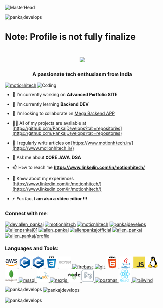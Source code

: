 ![MasterHead](https://camo.githubusercontent.com/4c2034f05e9401dd378444ddf4d41faa4064faffbb6d761e7ceee24eadf7aa12/68747470733a2f2f70726576696577732e31323372662e636f6d2f696d616765732f6b617270656e6b6f696c69612f6b617270656e6b6f696c6961313830362f6b617270656e6b6f696c69613138303630303031312f3130323938383830362d766563746f722d6c696e652d7765622d636f6e636570742d666f722d70726f6772616d6d696e672d6c696e6561722d7765622d62616e6e65722d666f722d636f64696e672d2e6a7067)

<p align="left"> <img src="https://komarev.com/ghpvc/?username=pankajdevelops&label=Profile%20views&color=0e75b6&style=flat" alt="pankajdevelops" /> </p>

<h1> Note: Profile is not fully finalize <h1>
  
<h1 align="center">
    <img src="https://readme-typing-svg.herokuapp.com/?font=Righteous&size=35&center=true&vCenter=true&width=500&height=70&duration=4000&lines=Hi+There!+👋;+I'm+Pankaj+Kumar!;" />
</h1>
<!-- <h1 align="center">Hi 👋, there Pankaj here !!!</h1> -->
<h3 align="center">A passionate tech enthusiasm from India</h3>
<img align="right" alt="Coding" width="400" src="https://cdn.dribbble.com/users/1162077/screenshots/3848914/programmer.gif">



<p align="left"> <a href="https://twitter.com/motionhitech" target="blank"><img src="https://img.shields.io/twitter/follow/motionhitech?logo=twitter&style=for-the-badge" alt="motionhitech" /></a> </p>

- 🔭 I’m currently working on **Advanced Portfolio SITE**

- 🌱 I’m currently learning **Backend DEV**

- 👯 I’m looking to collaborate on [Mega Backend APP](https://github.com/PankajDevelops/mega-backend.git)

- 👨‍💻 All of my projects are available at [https://github.com/PankajDevelops?tab=repositories](https://github.com/PankajDevelops?tab=repositories)

- 📝 I regularly write articles on [https://www.motionhitech.in/](https://www.motionhitech.in/)

- 💬 Ask me about **CORE JAVA, DSA**

- 📫 How to reach me **https://www.linkedin.com/in/motionhitech/**

- 📄 Know about my experiences [https://www.linkedin.com/in/motionhitech/](https://www.linkedin.com/in/motionhitech/)

- ⚡ Fun fact **I am also a video editor !!!**

<h3 align="left">Connect with me:</h3>
<p align="left">
<a href="https://dev.to/dev.allen_pankaj" target="blank"><img align="center" src="https://raw.githubusercontent.com/rahuldkjain/github-profile-readme-generator/master/src/images/icons/Social/devto.svg" alt="dev.allen_pankaj" height="30" width="40" /></a>
<a href="https://twitter.com/motionhitech" target="blank"><img align="center" src="https://raw.githubusercontent.com/rahuldkjain/github-profile-readme-generator/master/src/images/icons/Social/twitter.svg" alt="motionhitech" height="30" width="40" /></a>
<a href="https://linkedin.com/in/motionhitech" target="blank"><img align="center" src="https://raw.githubusercontent.com/rahuldkjain/github-profile-readme-generator/master/src/images/icons/Social/linked-in-alt.svg" alt="motionhitech" height="30" width="40" /></a>
<a href="https://codesandbox.com/pankajdevelops" target="blank"><img align="center" src="https://raw.githubusercontent.com/rahuldkjain/github-profile-readme-generator/master/src/images/icons/Social/codesandbox.svg" alt="pankajdevelops" height="30" width="40" /></a>
<a href="https://fb.com/allenpankaj01" target="blank"><img align="center" src="https://raw.githubusercontent.com/rahuldkjain/github-profile-readme-generator/master/src/images/icons/Social/facebook.svg" alt="allenpankaj01" height="30" width="40" /></a>
<a href="https://instagram.com/allen_pankaj" target="blank"><img align="center" src="https://raw.githubusercontent.com/rahuldkjain/github-profile-readme-generator/master/src/images/icons/Social/instagram.svg" alt="allen_pankaj" height="30" width="40" /></a>
<a href="https://www.youtube.com/c/allenpankajofficial" target="blank"><img align="center" src="https://raw.githubusercontent.com/rahuldkjain/github-profile-readme-generator/master/src/images/icons/Social/youtube.svg" alt="allenpankajofficial" height="30" width="40" /></a>
<a href="https://www.leetcode.com/allen_pankaj" target="blank"><img align="center" src="https://raw.githubusercontent.com/rahuldkjain/github-profile-readme-generator/master/src/images/icons/Social/leet-code.svg" alt="allen_pankaj" height="30" width="40" /></a>
<a href="https://auth.geeksforgeeks.org/user/allen_pankaj/profile" target="blank"><img align="center" src="https://raw.githubusercontent.com/rahuldkjain/github-profile-readme-generator/master/src/images/icons/Social/geeks-for-geeks.svg" alt="allen_pankaj/profile" height="30" width="40" /></a>
</p>

<h3 align="left">Languages and Tools:</h3>
<p align="left"> <a href="https://aws.amazon.com" target="_blank" rel="noreferrer"> <img src="https://raw.githubusercontent.com/devicons/devicon/master/icons/amazonwebservices/amazonwebservices-original-wordmark.svg" alt="aws" width="40" height="40"/> </a> <a href="https://www.cprogramming.com/" target="_blank" rel="noreferrer"> <img src="https://raw.githubusercontent.com/devicons/devicon/master/icons/c/c-original.svg" alt="c" width="40" height="40"/> </a> <a href="https://www.w3schools.com/cpp/" target="_blank" rel="noreferrer"> <img src="https://raw.githubusercontent.com/devicons/devicon/master/icons/cplusplus/cplusplus-original.svg" alt="cplusplus" width="40" height="40"/> </a> <a href="https://www.w3schools.com/css/" target="_blank" rel="noreferrer"> <img src="https://raw.githubusercontent.com/devicons/devicon/master/icons/css3/css3-original-wordmark.svg" alt="css3" width="40" height="40"/> </a> <a href="https://expressjs.com" target="_blank" rel="noreferrer"> <img src="https://raw.githubusercontent.com/devicons/devicon/master/icons/express/express-original-wordmark.svg" alt="express" width="40" height="40"/> </a> <a href="https://firebase.google.com/" target="_blank" rel="noreferrer"> <img src="https://www.vectorlogo.zone/logos/firebase/firebase-icon.svg" alt="firebase" width="40" height="40"/> </a> <a href="https://git-scm.com/" target="_blank" rel="noreferrer"> <img src="https://www.vectorlogo.zone/logos/git-scm/git-scm-icon.svg" alt="git" width="40" height="40"/> </a> <a href="https://www.w3.org/html/" target="_blank" rel="noreferrer"> <img src="https://raw.githubusercontent.com/devicons/devicon/master/icons/html5/html5-original-wordmark.svg" alt="html5" width="40" height="40"/> </a> <a href="https://www.java.com" target="_blank" rel="noreferrer"> <img src="https://raw.githubusercontent.com/devicons/devicon/master/icons/java/java-original.svg" alt="java" width="40" height="40"/> </a> <a href="https://developer.mozilla.org/en-US/docs/Web/JavaScript" target="_blank" rel="noreferrer"> <img src="https://raw.githubusercontent.com/devicons/devicon/master/icons/javascript/javascript-original.svg" alt="javascript" width="40" height="40"/> </a> <a href="https://www.linux.org/" target="_blank" rel="noreferrer"> <img src="https://raw.githubusercontent.com/devicons/devicon/master/icons/linux/linux-original.svg" alt="linux" width="40" height="40"/> </a> <a href="https://www.mongodb.com/" target="_blank" rel="noreferrer"> <img src="https://raw.githubusercontent.com/devicons/devicon/master/icons/mongodb/mongodb-original-wordmark.svg" alt="mongodb" width="40" height="40"/> </a> <a href="https://www.microsoft.com/en-us/sql-server" target="_blank" rel="noreferrer"> <img src="https://www.svgrepo.com/show/303229/microsoft-sql-server-logo.svg" alt="mssql" width="40" height="40"/> </a> <a href="https://www.mysql.com/" target="_blank" rel="noreferrer"> <img src="https://raw.githubusercontent.com/devicons/devicon/master/icons/mysql/mysql-original-wordmark.svg" alt="mysql" width="40" height="40"/> </a> <a href="https://nextjs.org/" target="_blank" rel="noreferrer"> <img src="https://cdn.worldvectorlogo.com/logos/nextjs-2.svg" alt="nextjs" width="40" height="40"/> </a> <a href="https://nodejs.org" target="_blank" rel="noreferrer"> <img src="https://raw.githubusercontent.com/devicons/devicon/master/icons/nodejs/nodejs-original-wordmark.svg" alt="nodejs" width="40" height="40"/> </a> <a href="https://www.photoshop.com/en" target="_blank" rel="noreferrer"> <img src="https://raw.githubusercontent.com/devicons/devicon/master/icons/photoshop/photoshop-line.svg" alt="photoshop" width="40" height="40"/> </a> <a href="https://postman.com" target="_blank" rel="noreferrer"> <img src="https://www.vectorlogo.zone/logos/getpostman/getpostman-icon.svg" alt="postman" width="40" height="40"/> </a> <a href="https://reactjs.org/" target="_blank" rel="noreferrer"> <img src="https://raw.githubusercontent.com/devicons/devicon/master/icons/react/react-original-wordmark.svg" alt="react" width="40" height="40"/> </a> <a href="https://tailwindcss.com/" target="_blank" rel="noreferrer"> <img src="https://www.vectorlogo.zone/logos/tailwindcss/tailwindcss-icon.svg" alt="tailwind" width="40" height="40"/> </a> </p>

<p><img align="left" src="https://github-readme-stats.vercel.app/api/top-langs?username=pankajdevelops&show_icons=true&locale=en&layout=compact" alt="pankajdevelops" /></p>

<p>&nbsp;<img align="center" src="https://github-readme-stats.vercel.app/api?username=pankajdevelops&show_icons=true&locale=en" alt="pankajdevelops" /></p>

<p><img align="center" src="https://github-readme-streak-stats.herokuapp.com/?user=pankajdevelops&" alt="pankajdevelops" /></p>
